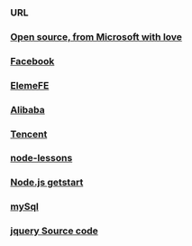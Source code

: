### URL



### [Open source, from Microsoft with love](https://github.com/Microsoft)

### [Facebook](https://github.com/facebook?utf8=%E2%9C%93&q=&type=&language=javascript)

### [ElemeFE](https://github.com/ElemeFE)

### [Alibaba](https://github.com/alibaba)

### [Tencent](https://github.com/AlloyTeam)

### [node-lessons](https://github.com/alsotang/node-lessons)

### [Node.js getstart](https://cnodejs.org/getstart)

### [mySql](https://www.npmjs.com/package/mysql#introduction)

### [jquery Source code](https://code.jquery.com/jquery/)












